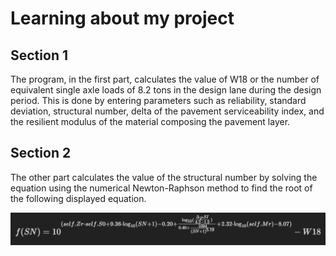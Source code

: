 # Learning about my project

## Section 1

The program, in the first part, calculates the value of W18 or the number of equivalent single axle loads of 8.2 tons in the design lane during the design period. This is done by entering parameters such as reliability, standard deviation, structural number, delta of the pavement serviceability index, and the resilient modulus of the material composing the pavement layer.

## Section 2
The other part calculates the value of the structural number by solving the equation using the numerical Newton-Raphson method to find the root of the following displayed equation.


![alt text](image-1.png)